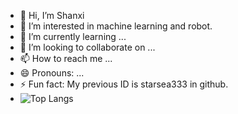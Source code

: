 - 👋 Hi, I’m Shanxi
- 👀 I’m interested in machine learning and robot.
- 🌱 I’m currently learning ...
- 💞️ I’m looking to collaborate on ...
- 📫 How to reach me ...
- 😄 Pronouns: ...
- ⚡ Fun fact: My previous ID is starsea333 in github.
- ![Top Langs](https://github-readme-stats.vercel.app/api/top-langs/?username=ShanXDev424&layout=compact&theme=tokyonight)


<!---
ShanXDev424/ShanXDev424 is a ✨ special ✨ repository because its `README.md` (this file) appears on your GitHub profile.
You can click the Preview link to take a look at your changes.
--->
